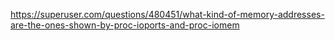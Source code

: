 https://superuser.com/questions/480451/what-kind-of-memory-addresses-are-the-ones-shown-by-proc-ioports-and-proc-iomem